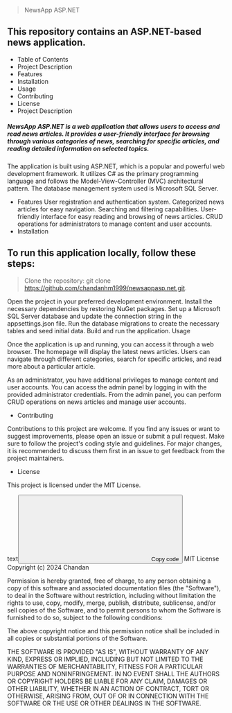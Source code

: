 > NewsApp ASP.NET

## This repository contains an ASP.NET-based news application.

* Table of Contents
* Project Description
* Features
* Installation
* Usage
* Contributing
* License
* Project Description

##### NewsApp ASP.NET is a web application that allows users to access and read news articles. It provides a user-friendly interface for browsing through various categories of news, searching for specific articles, and reading detailed information on selected topics.

The application is built using ASP.NET, which is a popular and powerful web development framework. It utilizes C# as the primary programming language and follows the Model-View-Controller (MVC) architectural pattern. The database management system used is Microsoft SQL Server.

* Features
User registration and authentication system.
Categorized news articles for easy navigation.
Searching and filtering capabilities.
User-friendly interface for easy reading and browsing of news articles.
CRUD operations for administrators to manage content and user accounts.
* Installation

## To run this application locally, follow these steps:

> Clone the repository: git clone https://github.com/chandanhm1999/newsappasp.net.git.

Open the project in your preferred development environment.
Install the necessary dependencies by restoring NuGet packages.
Set up a Microsoft SQL Server database and update the connection string in the appsettings.json file.
Run the database migrations to create the necessary tables and seed initial data.
Build and run the application.
Usage

Once the application is up and running, you can access it through a web browser. The homepage will display the latest news articles. Users can navigate through different categories, search for specific articles, and read more about a particular article.

As an administrator, you have additional privileges to manage content and user accounts. You can access the admin panel by logging in with the provided administrator credentials. From the admin panel, you can perform CRUD operations on news articles and manage user accounts.

* Contributing

Contributions to this project are welcome. If you find any issues or want to suggest improvements, please open an issue or submit a pull request. Make sure to follow the project's coding style and guidelines. For major changes, it is recommended to discuss them first in an issue to get feedback from the project maintainers.

* License

This project is licensed under the MIT License.

text<button><svg><path></path></svg><span>Copy code</span><span></span></button>
MIT License
Copyright (c) 2024 Chandan

Permission is hereby granted, free of charge, to any person obtaining a copy of this software and associated documentation files (the "Software"), to deal in the Software without restriction, including without limitation the rights to use, copy, modify, merge, publish, distribute, sublicense, and/or sell copies of the Software, and to permit persons to whom the Software is furnished to do so, subject to the following conditions:

The above copyright notice and this permission notice shall be included in all copies or substantial portions of the Software.

THE SOFTWARE IS PROVIDED "AS IS", WITHOUT WARRANTY OF ANY KIND, EXPRESS OR IMPLIED, INCLUDING BUT NOT LIMITED TO THE WARRANTIES OF MERCHANTABILITY, FITNESS FOR A PARTICULAR PURPOSE AND NONINFRINGEMENT. IN NO EVENT SHALL THE AUTHORS OR COPYRIGHT HOLDERS BE LIABLE FOR ANY CLAIM, DAMAGES OR OTHER LIABILITY, WHETHER IN AN ACTION OF CONTRACT, TORT OR OTHERWISE, ARISING FROM, OUT OF OR IN CONNECTION WITH THE SOFTWARE OR THE USE OR OTHER DEALINGS IN THE SOFTWARE.
